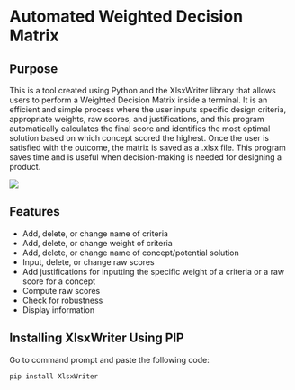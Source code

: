 # Automated Weighted Decision Matrix
 
 
## Purpose

This is a tool created using Python and the XlsxWriter library that allows users to perform a Weighted Decision Matrix inside a terminal. It is an efficient and simple process where the user inputs specific design criteria, appropriate weights, raw scores, and justifications, and this program automatically calculates the final score and identifies the most optimal solution based on which concept scored the highest. Once the user is satisfied with the outcome, the matrix is saved as a .xlsx file. This program saves time and is useful when decision-making is needed for designing a product.

![](https://github.com/GrantPau/Auto-Weighted-Decision-Matrix/blob/master/Screenshots/runningScreenshot.PNG)

## Features

- Add, delete, or change name of criteria
- Add, delete, or change weight of criteria
- Add, delete, or change name of concept/potential solution
- Input, delete, or change raw scores
- Add justifications for inputting the specific weight of a criteria or a raw score for a concept
- Compute raw scores
- Check for robustness
- Display information


## Installing XlsxWriter Using PIP
Go to command prompt and paste the following code:
```
pip install XlsxWriter
```

